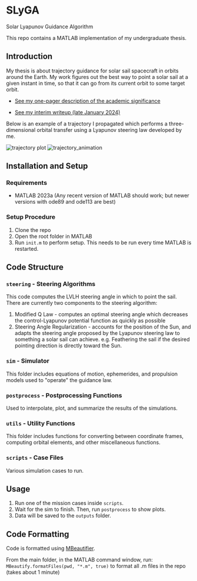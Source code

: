 # SLyGA
Solar Lyapunov Guidance Algorithm

This repo contains a MATLAB implementation of my undergraduate thesis. 

## Introduction
My thesis is about trajectory guidance for solar sail spacecraft in orbits around the Earth. My work figures out the best way to point a solar sail at a given instant in time, so that it can go from its current orbit to some target orbit.

* [See my one-pager description of the academic significance](https://github.com/itchono/SLyGA/files/12779364/Thesis_Proposal.pdf)

* [See my interim writeup (late January 2024)](https://github.com/itchono/SLyGA/files/14046375/Thesis_Interim_Report_Shareable.pdf)

Below is an example of a trajectory I propagated which performs a three-dimensional orbital transfer using a Lyapunov steering law developed by me.

![trajectory plot](https://github.com/itchono/SLyGA/assets/54449457/9bc673e4-95c4-481e-a812-39a11eaad1b4)
![trajectory_animation](https://github.com/itchono/SLyGA/assets/54449457/ccc4bfdc-72cc-4612-a566-3d8ceb14f91c)



## Installation and Setup
### Requirements
* MATLAB 2023a (Any recent version of MATLAB should work; but newer versions with ode89 and ode113 are best)

### Setup Procedure
1. Clone the repo
2. Open the root folder in MATLAB
3. Run `init.m` to perform setup. This needs to be run every time MATLAB is restarted.

## Code Structure
### `steering` - Steering Algorithms
This code computes the LVLH steering angle in which to point the sail. There are currently two components to the steering algorithm:
1. Modified Q Law - computes an optimal steering angle which decreases the control-Lyapunov potential function as quickly as possible
2. Steering Angle Regularization - accounts for the position of the Sun, and adapts the steering angle proposed by the Lyapunov steering law to something a solar sail can achieve. e.g. Feathering the sail if the desired pointing direction is directly toward the Sun.

### `sim` - Simulator
This folder includes equations of motion, ephemerides, and propulsion models used to "operate" the guidance law.

### `postprocess` - Postprocessing Functions
Used to interpolate, plot, and summarize the results of the simulations.

### `utils` - Utility Functions
This folder includes functions for converting between coordinate frames, computing orbital elements, and other miscellaneous functions.

### `scripts` - Case Files
Various simulation cases to run.

## Usage
1. Run one of the mission cases inside `scripts`.
2. Wait for the sim to finish. Then, run `postprocess` to show plots.
3. Data will be saved to the `outputs` folder.

## Code Formatting
Code is formatted using [MBeautifier](https://github.com/davidvarga/MBeautifier).

From the main folder, in the MATLAB command window, run:
`MBeautify.formatFiles(pwd, "*.m", true)` to format all .m files in the repo (takes about 1 minute)
